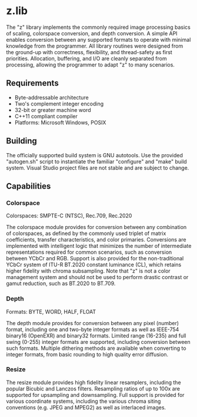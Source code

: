 z.lib
======
The "z" library implements the commonly required image processing basics of
scaling, colorspace conversion, and depth conversion. A simple API enables
conversion between any supported formats to operate with minimal knowledge
from the programmer. All library routines were designed from the ground-up
with correctness, flexibility, and thread-safety as first priorities.
Allocation, buffering, and I/O are cleanly separated from processing, allowing
the programmer to adapt "z" to many scenarios.

Requirements
-----
- Byte-addressable architecture
- Two's complement integer encoding
- 32-bit or greater machine word
- C++11 compliant compiler
- Platforms: Microsoft Windows, POSIX

Building
-----
The officially supported build system is GNU autotools. Use the provided
"autogen.sh" script to instantiate the familiar "configure" and "make" build
system. Visual Studio project files are not stable and are subject to change.

Capabilities
-----
### Colorspace

Colorspaces: SMPTE-C (NTSC), Rec.709, Rec.2020

The colorspace module provides for conversion between any combination of
colorspaces, as defined by the commonly used triplet of matrix coefficients,
transfer characteristics, and color primaries. Conversions are implemented
with intelligent logic that minimizes the number of intermediate
representations required for common scenarios, such as conversion between
YCbCr and RGB. Support is also provided for the non-traditional YCbCr system
of ITU-R BT.2020 constant luminance (CL), which retains higher fidelity with
chroma subsampling. Note that "z" is not a color management system and should
not be used to perform drastic contrast or gamut reduction, such as BT.2020
to BT.709.

### Depth

Formats: BYTE, WORD, HALF, FLOAT

The depth module provides for conversion between any pixel (number) format,
including one and two-byte integer formats as well as IEEE-754 binary16
(OpenEXR) and binary32 formats. Limited range (16-235) and full swing (0-255)
integer formats are supported, including conversion between such formats.
Multiple dithering methods are available when converting to integer formats,
from basic rounding to high quality error diffusion.

### Resize

The resize module provides high fidelity linear resamplers, including the
popular Bicubic and Lanczos filters. Resampling ratios of up to 100x are
supported for upsampling and downsampling. Full support is provided for
various coordinate systems, including the various chroma siting conventions
(e.g. JPEG and MPEG2) as well as interlaced images.

